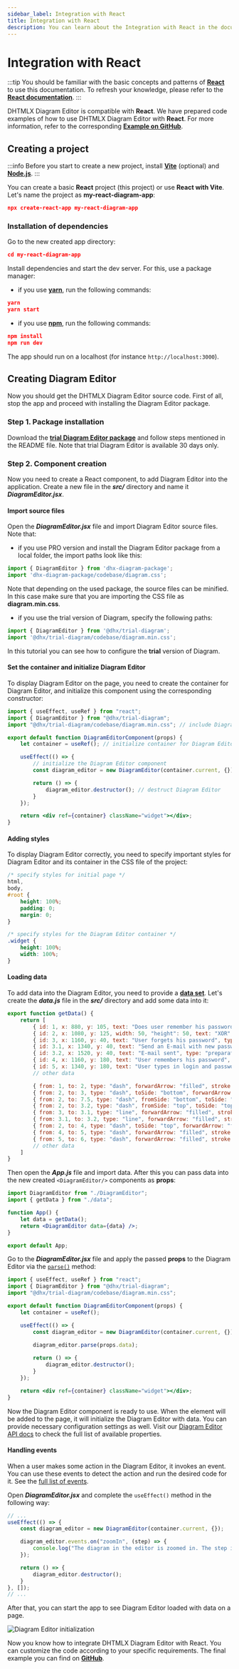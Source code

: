 ```yaml
---
sidebar_label: Integration with React
title: Integration with React
description: You can learn about the Integration with React in the documentation of the DHTMLX JavaScript Diagram library. Browse developer guides and API reference, try out code examples and live demos, and download a free 30-day evaluation version of DHTMLX Diagram.
---
```


# Integration with React

:::tip
You should be familiar with the basic concepts and patterns of [**React**](https://react.dev) to use this documentation. To refresh your knowledge, please refer to the [**React documentation**](https://react.dev/learn).
:::

DHTMLX Diagram Editor is compatible with **React**. We have prepared code examples of how to use DHTMLX Diagram Editor with **React**. For more information, refer to the corresponding [**Example on GitHub**](https://github.com/DHTMLX/react-diagram-demo).

## Creating a project

:::info
Before you start to create a new project, install [**Vite**](https://vite.dev/) (optional) and [**Node.js**](https://nodejs.org/en/).
:::

You can create a basic **React** project (this project) or use **React with Vite**. Let's name the project as **my-react-diagram-app**:

~~~json
npx create-react-app my-react-diagram-app
~~~

### Installation of dependencies

Go to the new created app directory:

~~~json
cd my-react-diagram-app
~~~

Install dependencies and start the dev server. For this, use a package manager:

- if you use [**yarn**](https://yarnpkg.com/), run the following commands:

~~~json
yarn
yarn start
~~~

- if you use [**npm**](https://www.npmjs.com/), run the following commands:

~~~json
npm install
npm run dev
~~~

The app should run on a localhost (for instance `http://localhost:3000`).

## Creating Diagram Editor

Now you should get the DHTMLX Diagram Editor source code. First of all, stop the app and proceed with installing the Diagram Editor package.

### Step 1. Package installation

Download the [**trial Diagram Editor package**](/guides/diagram_editor/initialization/#installing-diagram-editor-via-npm-or-yarn) and follow steps mentioned in the README file. Note that trial Diagram Editor is available 30 days only.

### Step 2. Component creation

Now you need to create a React component, to add Diagram Editor into the application. Create a new file in the ***src/*** directory and name it ***DiagramEditor.jsx***.

#### Import source files

Open the ***DiagramEditor.jsx*** file and import Diagram Editor source files. Note that:

- if you use PRO version and install the Diagram Editor package from a local folder, the import paths look like this:

~~~jsx title="DiagramEditor.jsx"
import { DiagramEditor } from 'dhx-diagram-package';
import 'dhx-diagram-package/codebase/diagram.css';
~~~

Note that depending on the used package, the source files can be minified. In this case make sure that you are importing the CSS file as **diagram.min.css**.

- if you use the trial version of Diagram, specify the following paths:

~~~jsx title="DiagramEditor.jsx"
import { DiagramEditor } from '@dhx/trial-diagram';
import '@dhx/trial-diagram/codebase/diagram.min.css';
~~~

In this tutorial you can see how to configure the **trial** version of Diagram.

#### Set the container and initialize Diagram Editor

To display Diagram Editor on the page, you need to create the container for Diagram Editor, and initialize this component using the corresponding constructor:

~~~jsx {2,6,9-10} title="DiagramEditor.jsx"
import { useEffect, useRef } from "react";
import { DiagramEditor } from "@dhx/trial-diagram";
import "@dhx/trial-diagram/codebase/diagram.min.css"; // include Diagram Editor styles

export default function DiagramEditorComponent(props) {
    let container = useRef(); // initialize container for Diagram Editor

    useEffect(() => {
        // initialize the Diagram Editor component
        const diagram_editor = new DiagramEditor(container.current, {});

        return () => {
            diagram_editor.destructor(); // destruct Diagram Editor 
        }
    });

    return <div ref={container} className="widget"></div>;
}
~~~

#### Adding styles

To display Diagram Editor correctly, you need to specify important styles for Diagram Editor and its container in the CSS file of the project:

~~~css title="index.css"
/* specify styles for initial page */
html,
body,
#root {
    height: 100%;
    padding: 0;
    margin: 0;
}

/* specify styles for the Diagram Editor container */
.widget {
    height: 100%;
    width: 100%;
}
~~~

#### Loading data

To add data into the Diagram Editor, you need to provide a [**data set**](https://github.com/DHTMLX/react-diagram-demo/blob/master/src/data.js). Let's create the ***data.js*** file in the ***src/*** directory and add some data into it:

~~~jsx title="data.js"
export function getData() {
    return [
        { id: 1, x: 880, y: 105, text: "Does user remember his password?", type: "process", lineHeight: 18, fontColor: "#fff", fill: "#3DA0E3", stroke: "#3DA0E3" },
        { id: 2, x: 1080, y: 125, width: 50, "height": 50, text: "XOR", type: "circle", lineHeight: 18, fontColor: "#fff", fill: "#7D8495", stroke: "#7D8495" },
        { id: 3, x: 1160, y: 40, text: "User forgets his password", type: "preparation", lineHeight: 18, fontColor: "#fff", fill: "#33B579", stroke: "#33B579" },
        { id: 3.1, x: 1340, y: 40, text: "Send an E-mail with new password", type: "process", lineHeight: 18, fontColor: "#fff", fill: "#3DA0E3", stroke: "#3DA0E3" },
        { id: 3.2, x: 1520, y: 40, text: "E-mail sent", type: "preparation", fontColor: "#fff", lineHeight: 18, fill: "#33B579", stroke: "#33B579" },
        { id: 4, x: 1160, y: 180, text: "User remembers his password", type: "preparation", lineHeight: 18, fontColor: "#fff", fill: "#33B579", stroke: "#33B579" },
        { id: 5, x: 1340, y: 180, text: "User types in login and password", type: "process", lineHeight: 18, fontColor: "#fff", fill: "#3DA0E3", stroke: "#3DA0E3" },
        // other data

        { from: 1, to: 2, type: "dash", forwardArrow: "filled", stroke: "#7D8495" },
        { from: 2, to: 3, type: "dash", toSide: "bottom", forwardArrow: "filled", stroke: "#7D8495" },
        { from: 2, to: 7.5, type: "dash", fromSide: "bottom", toSide: "top", backArrow: "filled", stroke: "#7D8495" },
        { from: 2, to: 3.2, type: "dash", fromSide: "top", toSide: "top", stroke: "#7D8495" },
        { from: 3, to: 3.1, type: "line", forwardArrow: "filled", stroke: "#7D8495" },
        { from: 3.1, to: 3.2, type: "line", forwardArrow: "filled", stroke: "#7D8495" },
        { from: 2, to: 4, type: "dash", toSide: "top", forwardArrow: "filled", stroke: "#7D8495" },
        { from: 4, to: 5, type: "dash", forwardArrow: "filled", stroke: "#7D8495" },
        { from: 5, to: 6, type: "dash", forwardArrow: "filled", stroke: "#7D8495" },
        // other data
    ]
}
~~~

Then open the ***App.js*** file and import data. After this you can pass data into the new created `<DiagramEditor/>` components as **props**:

~~~jsx {2,5-6} title="App.js"
import DiagramEditor from "./DiagramEditor";
import { getData } from "./data";

function App() {
    let data = getData();
    return <DiagramEditor data={data} />;
}

export default App;
~~~

Go to the ***DiagramEditor.jsx*** file and apply the passed **props** to the Diagram Editor via the [`parse()`](api/diagram_editor/editor/methods/parse_method.md) method:

~~~jsx {5,11} title="DiagramEditor.jsx"
import { useEffect, useRef } from "react";
import { DiagramEditor } from "@dhx/trial-diagram";
import "@dhx/trial-diagram/codebase/diagram.min.css";

export default function DiagramEditorComponent(props) {
    let container = useRef();

    useEffect(() => {
        const diagram_editor = new DiagramEditor(container.current, {});
        
        diagram_editor.parse(props.data);

        return () => {
            diagram_editor.destructor();
        }
    });

    return <div ref={container} className="widget"></div>;
}
~~~

Now the Diagram Editor component is ready to use. When the element will be added to the page, it will initialize the Diagram Editor with data. You can provide necessary configuration settings as well. Visit our [Diagram Editor API docs](/category/diagram-editor-api/) to check the full list of available properties.

#### Handling events

When a user makes some action in the Diagram Editor, it invokes an event. You can use these events to detect the action and run the desired code for it. See the [full list of events](api/diagram_editor/editor/events/overview.md).

Open ***DiagramEditor.jsx*** and complete the `useEffect()` method in the following way:

~~~jsx {5-7} title="DiagramEditor.jsx"
// ...
useEffect(() => {
    const diagram_editor = new DiagramEditor(container.current, {});

    diagram_editor.events.on("zoomIn", (step) => {
        console.log("The diagram in the editor is zoomed in. The step is" + step);
    });

    return () => {
        diagram_editor.destructor();
    }
}, []);
// ...
~~~

After that, you can start the app to see Diagram Editor loaded with data on a page.

![Diagram Editor initialization](../../assets/trial_diagram.png)

Now you know how to integrate DHTMLX Diagram Editor with React. You can customize the code according to your specific requirements. The final example you can find on [**GitHub**](https://github.com/DHTMLX/react-diagram-demo).

